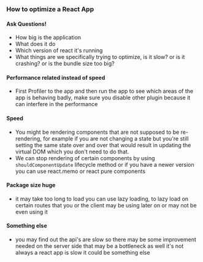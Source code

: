 ### How to optimize a React App
#### Ask Questions!
- How big is the application
- What does it do
- Which version of react it's running
- What things are we specifically trying to optimize, is it slow? or is it crashing? or is the bundle size too big?
#### Performance related instead of speed
- First Profiler to the app and then run the app to see which areas of the app is behaving badly, make sure you disable other plugin because it can interfere in the performance
#### Speed
- You might be rendering components that are not supposed to be re-rendering, for example if you are not changing a state but you're still setting the same state over and over that  would result in updating the virtual DOM which you don't need to do that.
- We can stop rendering of certain components by using `shouldComponentUpdate` lifecycle method or if you have a newer version you can use react.memo or react pure components
#### Package size huge
- it may take too long to load you can use lazy loading, to lazy load on certain routes that you or the client may be using later on or may not be even using it
#### Something else
- you may find out the api's
are slow so there may be some
improvement needed on the server side
that may be a bottleneck as well it's
not always a react app is slow it could
be something else
<!--stackedit_data:
eyJoaXN0b3J5IjpbODk2MDU4Mzk2XX0=
-->